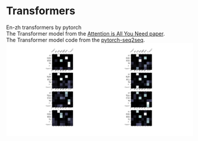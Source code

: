 # Transformers
En-zh transformers by pytorch  
The Transformer model from the [Attention is All You Need paper](https://arxiv.org/abs/1706.03762).  
The Transformer model code from the [pytorch-seq2seq](https://github.com/bentrevett/pytorch-seq2seq/blob/master/6%20-%20Attention%20is%20All%20You%20Need.ipynb).  
![image](https://github.com/wawales/Transformers/blob/master/Figure_1.png)
